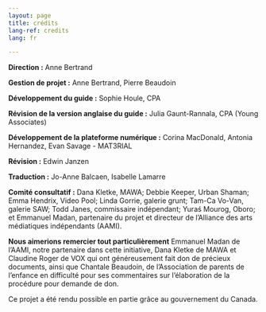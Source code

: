 ```yaml
---
layout: page
title: crédits
lang-ref: credits
lang: fr

---
```

**Direction :** Anne Bertrand

**Gestion de projet :** Anne Bertrand, Pierre Beaudoin

**Développement du guide :** Sophie Houle, CPA

**Révision de la version anglaise du guide :** Julia Gaunt-Rannala, CPA (Young Associates)

**Développement de la plateforme numérique :** Corina MacDonald, Antonia Hernandez, Evan Savage - MAT3RIAL

**Révision :** Edwin Janzen

**Traduction :** Jo-Anne Balcaen, Isabelle Lamarre

**Comité consultatif :** Dana Kletke, MAWA; Debbie Keeper, Urban Shaman; Emma Hendrix, Video Pool; Linda Gorrie, galerie grunt; Tam-Ca Vo-Van, galerie SAW; Todd Janes, commissaire indépendant; Yuraś Mourog, Oboro; et Emmanuel Madan, partenaire du projet et directeur de l’Alliance des arts médiatiques indépendants (AAMI).

**Nous aimerions remercier tout particulièrement** Emmanuel Madan de l’AAMI, notre partenaire dans cette initiative, Dana Kletke de MAWA et Claudine Roger de VOX qui ont généreusement fait don de précieux documents, ainsi que Chantale Beaudoin, de l’Association de parents de l’enfance en difficulté pour ses commentaires sur l’élaboration de la procédure pour demande de don.

Ce projet a été rendu possible en partie grâce au gouvernement du Canada.